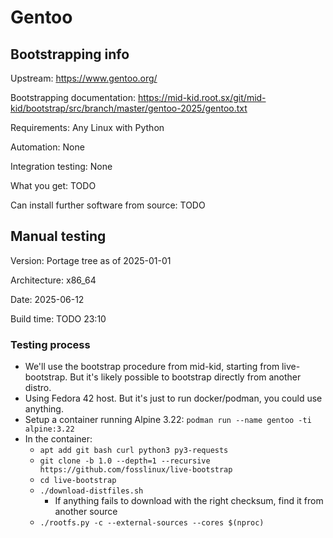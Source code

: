 # Gentoo

## Bootstrapping info

Upstream: https://www.gentoo.org/

Bootstrapping documentation: https://mid-kid.root.sx/git/mid-kid/bootstrap/src/branch/master/gentoo-2025/gentoo.txt

Requirements: Any Linux with Python

Automation: None

Integration testing: None

What you get: TODO

Can install further software from source: TODO

## Manual testing

Version: Portage tree as of 2025-01-01

Architecture: x86_64

Date: 2025-06-12

Build time: TODO 23:10

### Testing process

* We'll use the bootstrap procedure from mid-kid, starting from live-bootstrap. But it's likely possible to bootstrap directly from another distro.
* Using Fedora 42 host. But it's just to run docker/podman, you could use anything.
* Setup a container running Alpine 3.22: `podman run --name gentoo -ti alpine:3.22`
* In the container:
  * `apt add git bash curl python3 py3-requests`
  * `git clone -b 1.0 --depth=1 --recursive https://github.com/fosslinux/live-bootstrap`
  * `cd live-bootstrap`
  * `./download-distfiles.sh`
    * If anything fails to download with the right checksum, find it from another source
  * `./rootfs.py -c --external-sources --cores $(nproc)`
